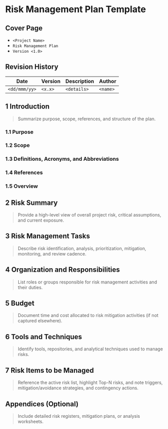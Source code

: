 # Risk Management Plan Template


## Cover Page
- `<Project Name>`
- `Risk Management Plan`
- `Version <1.0>`

## Revision History
| Date | Version | Description | Author |
| --- | --- | --- | --- |
| `<dd/mmm/yy>` | `<x.x>` | `<details>` | `<name>` |

## 1 Introduction
> Summarize purpose, scope, references, and structure of the plan.

### 1.1 Purpose
### 1.2 Scope
### 1.3 Definitions, Acronyms, and Abbreviations
### 1.4 References
### 1.5 Overview

## 2 Risk Summary
> Provide a high-level view of overall project risk, critical assumptions, and current exposure.

## 3 Risk Management Tasks
> Describe risk identification, analysis, prioritization, mitigation, monitoring, and review cadence.

## 4 Organization and Responsibilities
> List roles or groups responsible for risk management activities and their duties.

## 5 Budget
> Document time and cost allocated to risk mitigation activities (if not captured elsewhere).

## 6 Tools and Techniques
> Identify tools, repositories, and analytical techniques used to manage risks.

## 7 Risk Items to be Managed
> Reference the active risk list, highlight Top-N risks, and note triggers, mitigation/avoidance strategies, and contingency actions.

## Appendices (Optional)
> Include detailed risk registers, mitigation plans, or analysis worksheets.
